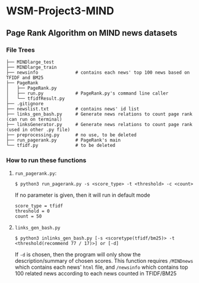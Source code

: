 # WSM-Project3-MIND
## Page Rank Algorithm on MIND news datasets
### File Trees
```
├── MINDlarge_test
├── MINDlarge_train
├── newsinfo              # contains each news' top 100 news based on TFIDF and BM25
├── PageRank
│   ├── PageRank.py
│   ├── run.py            # PageRank.py's command line caller
│   └── tfidfResult.py
├── .gitignore
├── newslist.txt          # contains news' id list
├── links_gen_bash.py     # Generate news relations to count page rank (can run on terminal)
├── linksGenerator.py     # Generate news relations to count page rank (used in other .py file)
├── preprocessing.py      # no use, to be deleted
├── run_pagerank.py       # PageRank's main 
└── tfidf.py              # to be deleted
```

### How to run these functions
1. `run_pagerank.py`:
    ```
    $ python3 run_pagerank.py -s <score_type> -t <threshold> -c <count>
    ```
    If no parameter is given, then it will run in default mode
    ```
    score_type = tfidf
    threshold = 0
    count = 50
    ```
2. `links_gen_bash.py`
    ```
    $ python3 inlinks_gen_bash.py [-s <scoretype(tfidf/bm25)> -t <threshold(recommend 77 / 17)>] or [-d]
    ```
    If `-d` is chosen, then the program will only show the description/summary of chosen scores.
    This function requires `/MINDnews` which contains each news' `html` file, and `/newsinfo` which contains top 100 related news according to each news counted in TFIDF/BM25

  
  
  
  
  
  
